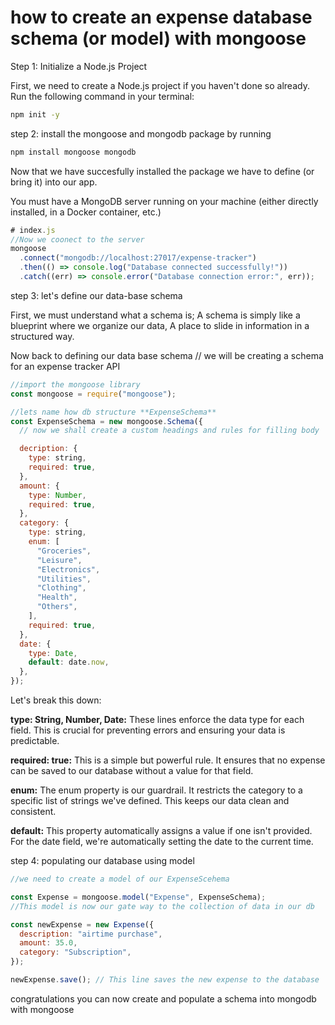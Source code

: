 # how to create an expense database schema (or model) with mongoose

Step 1: Initialize a Node.js Project

First, we need to create a Node.js project if you haven't done so already. Run the following command in your terminal:

```sh
npm init -y
```

step 2: install the mongoose and mongodb package by running

```sh
npm install mongoose mongodb
```

Now that we have succesfully installed the package we have to define (or bring it) into our app.

You must have a MongoDB server running on your machine (either directly installed, in a Docker container, etc.)

```js
# index.js
//Now we coonect to the server
mongoose
  .connect("mongodb://localhost:27017/expense-tracker")
  .then(() => console.log("Database connected successfully!"))
  .catch((err) => console.error("Database connection error:", err));
```

step 3: let's define our data-base schema

First, we must understand what a schema is; A schema is simply like a blueprint where we organize our data, A place to slide in information in a structured way.

Now back to defining our data base schema
// we will be creating a schema for an expense tracker API

```js
//import the mongoose library
const mongoose = require("mongoose");

//lets name how db structure **ExpenseSchema**
const ExpenseSchema = new mongoose.Schema({
  // now we shall create a custom headings and rules for filling body

  decription: {
    type: string,
    required: true,
  },
  amount: {
    type: Number,
    required: true,
  },
  category: {
    type: string,
    enum: [
      "Groceries",
      "Leisure",
      "Electronics",
      "Utilities",
      "Clothing",
      "Health",
      "Others",
    ],
    required: true,
  },
  date: {
    type: Date,
    default: date.now,
  },
});
```

Let's break this down:

**type: String, Number, Date:** These lines enforce the data type for each field. This is crucial for preventing errors and ensuring your data is predictable.

**required: true:** This is a simple but powerful rule. It ensures that no expense can be saved to our database without a value for that field.

**enum:** The enum property is our guardrail. It restricts the category to a specific list of strings we've defined. This keeps our data clean and consistent.

**default:** This property automatically assigns a value if one isn't provided. For the date field, we're automatically setting the date to the current time.

step 4: populating our database using model

```js
//we need to create a model of our ExpenseScehema

const Expense = mongoose.model("Expense", ExpenseSchema);
//This model is now our gate way to the collection of data in our db

const newExpense = new Expense({
  description: "airtime purchase",
  amount: 35.0,
  category: "Subscription",
});

newExpense.save(); // This line saves the new expense to the database
```

congratulations you can now create and populate a schema into mongodb with mongoose
